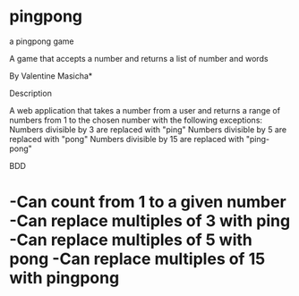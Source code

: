 # pingpong
a pingpong game

A game that accepts a number and returns a list of number and words

By Valentine Masicha*

Description

A web application that takes a number from a user and returns a range of numbers from 1 to the chosen number with the following exceptions: Numbers divisible by 3 are replaced with "ping" Numbers divisible by 5 are replaced with "pong" Numbers divisible by 15 are replaced with "ping-pong"

BDD

-Can count from 1 to a given number -Can replace multiples of 3 with ping -Can replace multiples of 5 with pong -Can replace multiples of 15 with pingpong
=======
